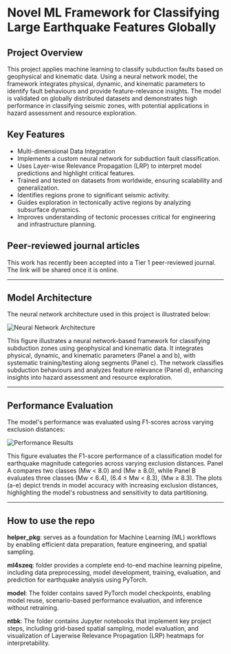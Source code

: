 # Novel ML Framework for Classifying Large Earthquake Features Globally

## Project Overview
This project applies machine learning to classify subduction faults based on geophysical and kinematic data. Using a neural network model, the framework integrates physical, dynamic, and kinematic parameters to identify fault behaviours and provide feature-relevance insights. The model is validated on globally distributed datasets and demonstrates high performance in classifying seismic zones, with potential applications in hazard assessment and resource exploration.

## Key Features
- Multi-dimensional Data Integration
- Implements a custom neural network for subduction fault classification.
- Uses Layer-wise Relevance Propagation (LRP) to interpret model predictions and highlight critical features.
- Trained and tested on datasets from worldwide, ensuring scalability and generalization.
- Identifies regions prone to significant seismic activity.
- Guides exploration in tectonically active regions by analyzing subsurface dynamics.
- Improves understanding of tectonic processes critical for engineering and infrastructure planning.

## Peer-reviewed journal articles
This work has recently been accepted into a Tier 1 peer-reviewed journal. The link will be shared once it is online.

----------------------------------

## Model Architecture
The neural network architecture used in this project is illustrated below:

![Neural Network Architecture](images/model-architecture.png "Neural Network Architecture")

This figure illustrates a neural network-based framework for classifying subduction zones using geophysical and kinematic data. It integrates physical, dynamic, and kinematic parameters (Panel a and b), with systematic training/testing along segments (Panel c). The network classifies subduction behaviours and analyzes feature relevance (Panel d), enhancing insights into hazard assessment and resource exploration.

---

## Performance Evaluation
The model's performance was evaluated using F1-scores across varying exclusion distances:

![Performance Results](images/results.png "Performance Evaluation Results")

This figure evaluates the F1-score performance of a classification model for earthquake magnitude categories across varying exclusion distances. Panel A compares two classes (Mw < 8.0) and (Mw ≥ 8.0), while Panel B evaluates three classes (Mw < 6.4), (6.4 ≤ Mw < 8.3), (Mw ≥ 8.3). The plots (a-e) depict trends in model accuracy with increasing exclusion distances, highlighting the model's robustness and sensitivity to data partitioning.

----------------------

## How to use the repo

**helper_pkg**: serves as a foundation for Machine Learning (ML) workflows by enabling efficient data preparation, feature engineering, and spatial sampling.

**ml4szeq**: folder provides a complete end-to-end machine learning pipeline, including data preprocessing, model development, training, evaluation, and prediction for earthquake analysis using PyTorch.

**model**: The folder contains saved PyTorch model checkpoints, enabling model reuse, scenario-based performance evaluation, and inference without retraining.

**ntbk**: The folder contains Jupyter notebooks that implement key project steps, including grid-based spatial sampling, model evaluation, and visualization of Layerwise Relevance Propagation (LRP) heatmaps for interpretability.
